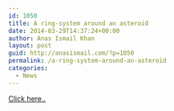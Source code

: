 ```yaml
---
id: 1050
title: A ring-system around an asteroid
date: 2014-03-29T14:37:24+00:00
author: Anas Ismail Khan
layout: post
guid: http://anasismail.com/?p=1050
permalink: /a-ring-system-around-an-asteroid
categories:
  - News
---
```

[Click here..](http://www.wired.com/wiredscience/2014/03/asteroid-ring-system/?mbid=social_twitter)